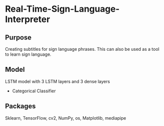 # Real-Time-Sign-Language-Interpreter

## Purpose
Creating subtitles for sign language phrases. This can also be used as a tool to learn sign language. 

## Model
LSTM model with 3 LSTM layers and 3 dense layers
- Categorical Classifier

## Packages
Sklearn, TensorFlow, cv2, NumPy, os, Matplotlib, mediapipe
